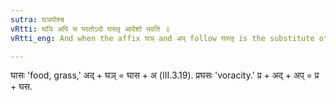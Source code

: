 ```yaml
---
sutra: घञपोश्च
vRtti: घञि अपि च परतोऽदो घस्लृ आदेशो भवति ॥
vRtti_eng: And when the affix घञ् and अप् follow घस्लृ is the substitute of अद्.

---
```

घासः 'food, grass,' अद् + घञ् = घास + अ (III.3.19). प्रघसः 'voracity.' प्र + अद् + अप् = प्र + घस.